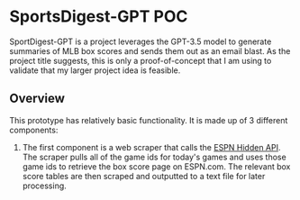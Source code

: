 # SportsDigest-GPT POC

SportDigest-GPT is a project leverages the GPT-3.5 model to generate summaries of MLB box scores and sends them out as an email blast. As the project title suggests, this is only a proof-of-concept that I am using to validate that my larger project idea is feasible.

## Overview
This prototype has relatively basic functionality. It is made up of 3 different components:

1. The first component is a web scraper that calls the [ESPN Hidden API](https://gist.github.com/akeaswaran/b48b02f1c94f873c6655e7129910fc3b). The scraper pulls all of the game ids for today's games and uses those game ids to retrieve the box score page on ESPN.com. The relevant box score tables are then scraped and outputted to a text file for later processing.
